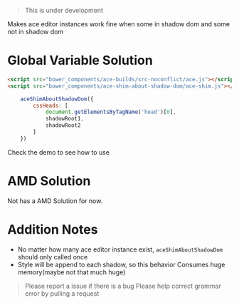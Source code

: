 > This is under development

Makes ace editor instances work fine when some in shadow dom and some not in shadow dom

# Global Variable Solution
```html
<script src="bower_components/ace-builds/src-noconflict/ace.js"></script>
<script src="bower_components/ace-shim-about-shadow-dom/ace-shim.js"></script>
```

```javascript
	aceShimAboutShadowDom({
		cssHeads: [
			document.getElementsByTagName('head')[0],
			shadowRoot1,
			shadowRoot2
		]
	})
```

Check the demo to see how to use

# AMD Solution
Not has a AMD Solution for now.

# Addition Notes
- No matter how many ace editor instance exist, `aceShimAboutShadowDom` should only called once
- Style will be append to each shadow, so this behavior Consumes huge memory(maybe not that much huge)


> Please report a issue if there is a bug
> Please help correct grammar error by pulling a request